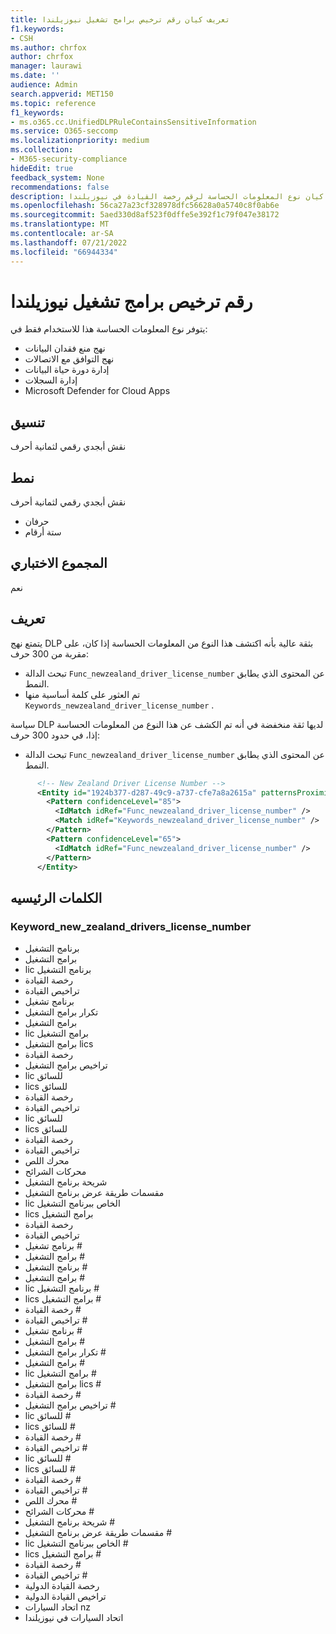 ```yaml
---
title: تعريف كيان رقم ترخيص برامج تشغيل نيوزيلندا
f1.keywords:
- CSH
ms.author: chrfox
author: chrfox
manager: laurawi
ms.date: ''
audience: Admin
search.appverid: MET150
ms.topic: reference
f1_keywords:
- ms.o365.cc.UnifiedDLPRuleContainsSensitiveInformation
ms.service: O365-seccomp
ms.localizationpriority: medium
ms.collection:
- M365-security-compliance
hideEdit: true
feedback_system: None
recommendations: false
description: تعريف كيان نوع المعلومات الحساسة لرقم رخصة القيادة في نيوزيلندا.
ms.openlocfilehash: 56ca27a23cf328978dfc56628a0a5740c8f0ab6e
ms.sourcegitcommit: 5aed330d8af523f0dffe5e392f1c79f047e38172
ms.translationtype: MT
ms.contentlocale: ar-SA
ms.lasthandoff: 07/21/2022
ms.locfileid: "66944334"
---
```

# <a name="new-zealand-drivers-license-number"></a>رقم ترخيص برامج تشغيل نيوزيلندا

يتوفر نوع المعلومات الحساسة هذا للاستخدام فقط في:

- نهج منع فقدان البيانات
- نهج التوافق مع الاتصالات
- إدارة دورة حياة البيانات
- إدارة السجلات
- Microsoft Defender for Cloud Apps

## <a name="format"></a>تنسيق

نقش أبجدي رقمي لثمانية أحرف

## <a name="pattern"></a>نمط

نقش أبجدي رقمي لثمانية أحرف

- حرفان
- ستة أرقام

## <a name="checksum"></a>المجموع الاختباري

نعم

## <a name="definition"></a>تعريف

يتمتع نهج DLP بثقة عالية بأنه اكتشف هذا النوع من المعلومات الحساسة إذا كان، على مقربة من 300 حرف:

- تبحث الدالة `Func_newzealand_driver_license_number` عن المحتوى الذي يطابق النمط.
- تم العثور على كلمة أساسية منها `Keywords_newzealand_driver_license_number` .

سياسة DLP لديها ثقة منخفضة في أنه تم الكشف عن هذا النوع من المعلومات الحساسة إذا، في حدود 300 حرف:

- تبحث الدالة `Func_newzealand_driver_license_number` عن المحتوى الذي يطابق النمط.

```xml
      <!-- New Zealand Driver License Number -->
      <Entity id="1924b377-d287-49c9-a737-cfe7a8a2615a" patternsProximity="300" recommendedConfidence="85">
        <Pattern confidenceLevel="85">
          <IdMatch idRef="Func_newzealand_driver_license_number" />
          <Match idRef="Keywords_newzealand_driver_license_number" />
        </Pattern>
        <Pattern confidenceLevel="65">
          <IdMatch idRef="Func_newzealand_driver_license_number" />
        </Pattern>
      </Entity>
```

## <a name="keywords"></a>الكلمات الرئيسيه

### <a name="keyword_new_zealand_drivers_license_number"></a>Keyword_new_zealand_drivers_license_number

- برنامج التشغيل
- برامج التشغيل
- lic برنامج التشغيل
- رخصة القيادة
- تراخيص القيادة
- برنامج تشغيل
- تكرار برامج التشغيل
- برامج التشغيل
- lic برامج التشغيل
- برامج التشغيل lics
- رخصة القيادة
- تراخيص برامج التشغيل
- lic للسائق
- lics للسائق
- رخصة القيادة
- تراخيص القيادة
- lic للسائق
- lics للسائق
- رخصة القيادة
- تراخيص القيادة
- محرك اللص
- محركات الشرائح
- شريحة برنامج التشغيل
- مقسمات طريقة عرض برنامج التشغيل
- lic الخاص ببرنامج التشغيل
- lics برامج التشغيل
- رخصة القيادة
- تراخيص القيادة
- برنامج تشغيل #
- برامج التشغيل #
- برنامج التشغيل #
- برامج التشغيل #
- lic برنامج التشغيل #
- lics برامج التشغيل #
- رخصة القيادة #
- تراخيص القيادة #
- برنامج تشغيل #
- برامج التشغيل #
- تكرار برامج التشغيل #
- برامج التشغيل #
- lic برامج التشغيل #
- برامج التشغيل lics #
- رخصة القيادة #
- تراخيص برامج التشغيل #
- lic للسائق #
- lics للسائق #
- رخصة القيادة #
- تراخيص القيادة #
- lic للسائق #
- lics للسائق #
- رخصة القيادة #
- تراخيص القيادة #
- محرك اللص #
- محركات الشرائح #
- شريحة برنامج التشغيل #
- مقسمات طريقة عرض برنامج التشغيل #
- lic الخاص ببرنامج التشغيل #
- lics برامج التشغيل #
- رخصة القيادة #
- تراخيص القيادة #
- رخصة القيادة الدولية
- تراخيص القيادة الدولية
- اتحاد السيارات nz
- اتحاد السيارات في نيوزيلندا
